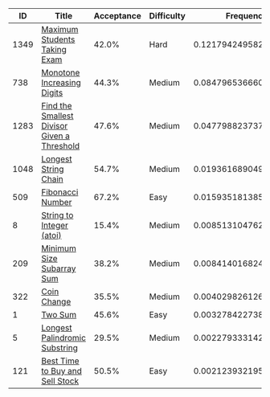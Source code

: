 |ID|Title|Acceptance|Difficulty|Frequency|
|----|-----|----|---|---|
|1349|[Maximum Students Taking Exam]( https://leetcode.com/problems/maximum-students-taking-exam)|42.0%|Hard|0.12179424958237695|
|738|[Monotone Increasing Digits]( https://leetcode.com/problems/monotone-increasing-digits)|44.3%|Medium|0.08479653666007693|
|1283|[Find the Smallest Divisor Given a Threshold]( https://leetcode.com/problems/find-the-smallest-divisor-given-a-threshold)|47.6%|Medium|0.047798823737776906|
|1048|[Longest String Chain]( https://leetcode.com/problems/longest-string-chain)|54.7%|Medium|0.019361689049145963|
|509|[Fibonacci Number]( https://leetcode.com/problems/fibonacci-number)|67.2%|Easy|0.01593518138579736|
|8|[String to Integer (atoi)]( https://leetcode.com/problems/string-to-integer-atoi)|15.4%|Medium|0.008513104762248265|
|209|[Minimum Size Subarray Sum]( https://leetcode.com/problems/minimum-size-subarray-sum)|38.2%|Medium|0.00841401682484616|
|322|[Coin Change]( https://leetcode.com/problems/coin-change)|35.5%|Medium|0.004029826126500844|
|1|[Two Sum]( https://leetcode.com/problems/two-sum)|45.6%|Easy|0.003278422738041615|
|5|[Longest Palindromic Substring]( https://leetcode.com/problems/longest-palindromic-substring)|29.5%|Medium|0.002279333142507479|
|121|[Best Time to Buy and Sell Stock]( https://leetcode.com/problems/best-time-to-buy-and-sell-stock)|50.5%|Easy|0.0021239321954525975|
